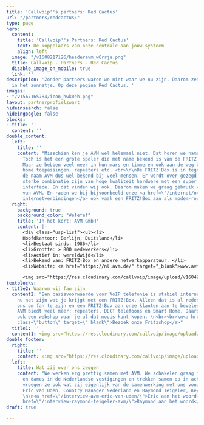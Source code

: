 ```yaml
---
title: 'Callvoip''s partners: Red Cactus'
url: "/partners/redcactus/"
type: page
hero:
  content:
    title: 'Callvoip''s Partners: Red Cactus'
    text: De koppelaars van onze centrale aan jouw systeem
    align: left
  image: "/v1608217126/headeravm_w6rrja.png"
  title: Callvoip - Partners - Red Cactus
  disable_image_on_mobile: true
  link: ''
description: 'Zonder partners waren we niet waar we nu zijn. Daarom zetten we ze graag
  in het zonnetje. Op deze pagina Red Cactus. '
images:
- "/v1567165784/icon_hwk0eh.png"
layout: partnerprofielzwart
hideinsearch: false
hideingoogle: false
blocks:
- title: ''
  content: ''
double_content:
  left:
    title: ''
    content: "Misschien ken je AVM wel helemaal niet. Dat horen we namelijk wel vaker.
      Toch is het een grote speler die met name bekend is van de FRITZ!Box modem routers.
      Maar ze hebben veel meer in hun mars en timmeren ook aan de weg binnen smart
      home toepassingen, repeaters etc. <br>\n\nDe FRITZ!Box is in tegenstelling tot
      de naam AVM dus wel bekend bij veel mensen. Er wordt over gezegd dat ze een
      sterke combinatie zijn van hoge kwaliteit hardware met een super gebruiksvriendelijke
      interface. En dat vinden wij ook. Daarom maken we graag gebruik van de apparatuur
      van AVM. En raden we bij bijvoorbeeld onze <a href=\"/internet/overzicht/\">eigen
      internetverbindingen</a> ook vaak een FRITZ!Box aan als modem-router.  \n"
  right:
    background: true
    background_color: "#efefef"
    title: 'In het kort: AVM GmbH'
    content: |-
      <div class="usp-list"><ul><li>
      Hoofdkantoor: Berlijn, Duitsland</li>
      <li>Bestaat sinds: 1986</li>
      <li>Grootte: > 800 medewerkers</li>
      <li>Actief in: wereldwijd</li>
      <li>Bekend van: FRITZ!Box en andere netwerkapparatuur. </li>
      <li>Website: <a href="https://nl.avm.de/" target="_blank">www.avm.nl</a><br></div>

      <img src="https://res.cloudinary.com/callvoip/image/upload/v1604916674/AVM-Logo_rgdwvt.png" alt="avm logo">
textblocks:
- title2: Waarom wij fan zijn
  content2: "Een basisvoorwaarde voor VoIP telefonie is stabiel internet. Laat dat
    nu net zijn wat je krijgt met een FRITZ!Box. Alleen dat is al reden genoeg voor
    ons om fan te zijn en een FRITZ!Box aan onze klanten aan te bevelen. \n\nMaar
    AVM biedt veel meer: repeaters, DECT telefoons en Smart Home. Daarom hebben we
    ook een webshop waar je al dat moois kunt kopen. \n<br><br>\n<a href=\"https://fritzshop.nl/\"
    class=\"button\" target=\"_blank\">Bezoek onze Fritzshop</a>"
  title1: ''
  content1: <img src="https://res.cloudinary.com/callvoip/image/upload/v1608047263/fritz_assortiment_v3dgez.png">
double_footer:
  right:
    title: ''
    content: <img src="https://res.cloudinary.com/callvoip/image/upload/v1608215133/quote_eric_z5xprz.png">
  left:
    title: Wat zij over ons zeggen
    content: "We werken erg prettig samen met AVM. We schakelen graag met de heren
      en dames in de Nederlandse vestigingen en trekken samen op in acties. Maar we
      vroegen ze ook wat zij eigenlijk van de samenwerking met ons vonden. We spraken
      Eric van Uden, Country Manager Nederland en Raymond Teigeler, Key Account Manager.
      \n\n<a href=\"/interview-avm-eric-van-uden/\">Eric aan het woord</a><br><br>\n<a
      href=\"/interview-raymond-teigeler-avm/\">Raymond aan het woord</a>"
draft: true

---
```

